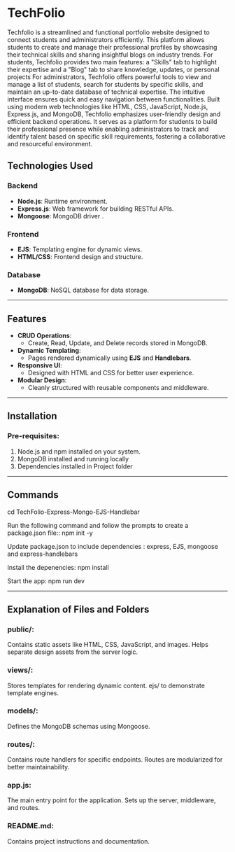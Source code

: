# TechFolio
Techfolio is a streamlined and functional portfolio website designed to connect students and administrators efficiently. This platform allows students to create and manage their professional profiles by showcasing their technical skills and sharing insightful blogs on industry trends. For students, Techfolio provides two main features: a "Skills" tab to highlight their expertise and a "Blog" tab to share knowledge, updates, or personal projects For administrators, Techfolio offers powerful tools to view and manage a list of students, search for students by specific skills, and maintain an up-to-date database of technical expertise. The intuitive interface ensures quick and easy navigation between functionalities. Built using modern web technologies like HTML, CSS, JavaScript, Node.js, Express.js, and MongoDB, Techfolio emphasizes user-friendly design and efficient backend operations. It serves as a platform for students to build their professional presence while enabling administrators to track and identify talent based on specific skill requirements, fostering a collaborative and resourceful environment.

## Technologies Used  
### Backend  
- **Node.js**: Runtime environment.  
- **Express.js**: Web framework for building RESTful APIs.  
- **Mongoose**: MongoDB driver .  

### Frontend  
- **EJS**: Templating engine for dynamic views.   
- **HTML/CSS**: Frontend design and structure.  

### Database  
- **MongoDB**: NoSQL database for data storage.
- ----------------------------------------------------
## Features  
- **CRUD Operations**:
  - Create, Read, Update, and Delete records stored in MongoDB.
- **Dynamic Templating**:
  - Pages rendered dynamically using **EJS** and **Handlebars**.
- **Responsive UI**:
  - Designed with HTML and CSS for better user experience.
- **Modular Design**:
  - Cleanly structured with reusable components and middleware.
-----------------------------------------------------

## Installation  
### Pre-requisites:
1. Node.js and npm installed on your system.
2. MongoDB installed and running locally
3. Dependencies installed in Project folder

-----------------------------------------------------

## Commands

cd TechFolio-Express-Mongo-EJS-Handlebar

Run the following command and follow the prompts to create a package.json file::
npm init -y

Update package.json to include dependencies : express, EJS, mongoose and express-handlebars

Install the depenencies:
npm install

Start the app:
npm run dev

---------------------------------------------

## Explanation of Files and Folders
### public/:

Contains static assets like HTML, CSS, JavaScript, and images.
Helps separate design assets from the server logic.

### views/:

Stores templates for rendering dynamic content.
ejs/ to demonstrate template engines.

### models/:

Defines the MongoDB schemas using Mongoose.

### routes/:

Contains route handlers for specific endpoints.
Routes are modularized for better maintainability.

### app.js:

The main entry point for the application.
Sets up the server, middleware, and routes.

### README.md:

Contains project instructions and documentation.
